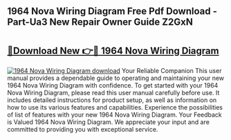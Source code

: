 ## 1964 Nova Wiring Diagram Free Pdf Download - Part-Ua3 New Repair Owner Guide Z2GxN

# <h2><a href="http://dfuleur.blite.top/?on=1964+Nova+Wiring+Diagram">🔗Download New 👉🔴 1964 Nova Wiring Diagram</a></h2>

[![1964 Nova Wiring Diagram download](https://i.imgur.com/lujVjoI.png)](http://dfuleur.blite.top/?on=1964+Nova+Wiring+Diagram)
Your Reliable Companion This user manual provides a dependable guide to operating and maintaining your new 1964 Nova Wiring Diagram with confidence. To get started with your 1964 Nova Wiring Diagram, please read this user manual carefully before use. It includes detailed instructions for product setup, as well as information on how to use its various features and capabilities. Experience the possibilities of list of features with your new 1964 Nova Wiring Diagram. Your Feedback is Valued 1964 Nova Wiring Diagram. We appreciate your input and are committed to providing you with exceptional service.
